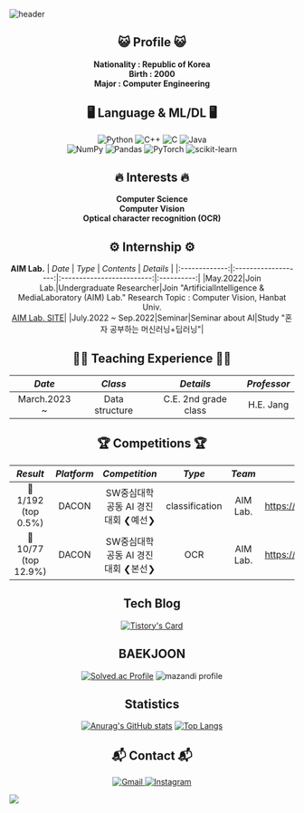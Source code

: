 ![header](https://capsule-render.vercel.app/api?height=280&text=Welcome!&&fontSize=80&&animation=fadeIn&&type=waving&color=gradient&section=header&desc=Kkubuck's%20github&descAlign=60&fontAlignY=40&D)

<div align="center">

 ## 😺 Profile 😺
  **Nationality : Republic of Korea**
  </br>
  **Birth : 2000**
  </br>
  **Major : Computer Engineering**
  </br>

## 🖥️ Language & ML/DL 🖥️
  ![Python](https://img.shields.io/badge/python-3670A0?style=for-the-badge&logo=python&logoColor=ffdd54)
  ![C++](https://img.shields.io/badge/c++-%2300599C.svg?style=for-the-badge&logo=c%2B%2B&logoColor=white)
  ![C](https://img.shields.io/badge/c-%2300599C.svg?style=for-the-badge&logo=c&logoColor=white)
  ![Java](https://img.shields.io/badge/java-%23ED8B00.svg?style=for-the-badge&logo=java&logoColor=white)</br>
  ![NumPy](https://img.shields.io/badge/numpy-%23013243.svg?style=for-the-badge&logo=numpy&logoColor=white)
  ![Pandas](https://img.shields.io/badge/pandas-%23150458.svg?style=for-the-badge&logo=pandas&logoColor=white)
  ![PyTorch](https://img.shields.io/badge/PyTorch-%23EE4C2C.svg?style=for-the-badge&logo=PyTorch&logoColor=white)
  ![scikit-learn](https://img.shields.io/badge/scikit--learn-%23F7931E.svg?style=for-the-badge&logo=scikit-learn&logoColor=white)
  </br>
  
## 🔥 Interests 🔥
  **Computer Science**
  </br>
  **Computer Vision**
  </br>
  **Optical character recognition (OCR)**

## ⚙️ Internship ⚙️
**AIM Lab.**
|     *Date*      |         *Type*        |          *Contents*         |   *Details* |
|:-------------:|:-------------------:|:-------------------------:|:----------:|
|May.2022|Join Lab.|Undergraduate Researcher|Join "ArtificialIntelligence & MediaLaboratory (AIM) Lab." Research Topic : Computer Vision, Hanbat Univ.<br>[AIM Lab. SITE](https://sites.google.com/view/aim-lab-hbnu/home?authuser=0)|
|July.2022 ~ Sep.2022|Seminar|Seminar about AI|Study "혼자 공부하는 머신러닝+딥러닝"|

## 👨‍🏫 Teaching Experience 👨‍🏫
|     *Date*      |         *Class*   |        *Details*      | *Professor* |
|:-------------:|:-------------------:|:---------------------:|:------------:|
|March.2023 ~ | Data structure | C.E. 2nd grade class | H.E. Jang |

## 🏆️ Competitions 🏆️
|    *Result*    |     *Platform*      |         *Competition*   |        *Type*      |       *Team*       | *Leaderboard*|
|:-------------:|:-------------------:|:---------------------:|:------------:|:------------:|:------------:|
|🥇 1/192 (top 0.5%) | DACON | SW중심대학 공동 AI 경진대회 ❮예선❯ | classification | AIM Lab.|  https://dacon.io/competitions/official/235902/leaderboard|
|🥉 10/77 (top 12.9%) | DACON | SW중심대학 공동 AI 경진대회 ❮본선❯ | OCR | AIM Lab.| https://dacon.io/competitions/official/235970/leaderboard|
 
## Tech Blog 
  [![Tistory's Card](https://github-readme-tistory-card.vercel.app/api?name=jms3084&postId=29&theme=santorini)](https://jms3084.tistory.com)

## BAEKJOON
  [![Solved.ac Profile](http://mazassumnida.wtf/api/v2/generate_badge?boj=nacl3084)](https://solved.ac/nacl3084/)
  ![mazandi profile](http://mazandi.herokuapp.com/api?handle=nacl3084&theme=warm)
 
## Statistics
  [![Anurag's GitHub stats](https://github-readme-stats.vercel.app/api?username=Kkubuck)](https://github.com/Kkubuck/github-readme-stats)
  [![Top Langs](https://github-readme-stats.vercel.app/api/top-langs/?username=Kkubuck)](https://github.com/Kkubuck/github-readme-stats)

## 📬 Contact 📬

  <a href="mailto:nacl3084@gmail.com">![Gmail](https://img.shields.io/badge/Gmail-D14836?style=for-the-badge&logo=gmail&logoColor=white)
  <a href="https://www.instagram.com/kkubuck/">![Instagram](https://img.shields.io/badge/Instagram-%23E4405F.svg?style=for-the-badge&logo=Instagram&logoColor=white) 
  
</div>
<a href="https://github.com/Kkubuck"><img src="https://hits.seeyoufarm.com/api/count/incr/badge.svg?url=https://github.com/Kkubuck&count_bg=%23000000&title_bg=%23000000&icon=github.svg&icon_color=%23E7E7E7&title=GitHub&edge_flat=false)"/></a>
